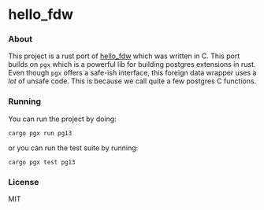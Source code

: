 hello_fdw
=========

### About

This project is a rust port of [hello_fdw](https://github.com/wikrsh/hello_fdw) which was written in C.
This port builds on `pgx` which is a powerful lib for building postgres extensions in rust. Even though `pgx`
offers a safe-ish interface, this foreign data wrapper uses a _lot_ of unsafe code. This is because we call
quite a few postgres C functions.


### Running

You can run the project by doing:

```
cargo pgx run pg13
```

or you can run the test suite by running:

```
cargo pgx test pg13
```

### License

MIT

